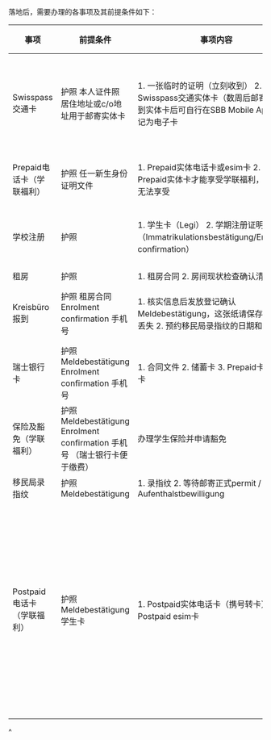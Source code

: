 落地后，需要办理的各事项及其前提条件如下：

| 事项                | 前提条件                                                                       | 事项内容                                                                                     | 推荐办理时间                                                                                                               |
| ----------------- | -------------------------------------------------------------------------- | ---------------------------------------------------------------------------------------- | -------------------------------------------------------------------------------------------------------------------- |
| Swisspass交通卡      | 护照&#xA;本人证件照&#xA;居住地址或c/o地址用于邮寄实体卡                                         | 1. 一张临时的证明（立刻收到）&#xA;2\. 一张Swisspass交通实体卡（数周后邮寄）&#xA;3\. 收到实体卡后可自行在SBB Mobile App上登记为电子卡 | 入境落地后可立刻办理，便于乘坐交通。否则每次出行都需要单独买票，费用很高                                                                                 |
| Prepaid电话卡（学联福利）  | 护照&#xA;任一新生身份证明文件                                                          | 1. Prepaid实体电话卡或esim卡&#xA;2\. 只有Prepaid实体卡才能享受学联福利，esim卡无法享受                             | 可根据落地时间提前在小程序预约办卡时间                                                                                                  |
| 学校注册              | 护照                                                                         | 1. 学生卡（Legi）&#xA;2\. 学期注册证明（Immatrikulationsbestätigung/Enrolment confirmation）          | 落地后尽快办理，请注意查看学校窗口的开放时间                                                                                               |
| 租房                | 护照                                                                         | 1. 租房合同&#xA;2\. 房间现状检查确认清单                                                               | 找到房后                                                                                                                 |
| Kreisbüro报到       | 护照&#xA;租房合同&#xA;Enrolment confirmation&#xA;手机号                             | 1. 核实信息后发放登记确认 Meldebestätigung，这张纸请保存好避免丢失&#xA;2\. 预约移民局录指纹的日期和时间                       | 拿到Enrolment confirmation和租房合同后                                                                                       |
| 瑞士银行卡             | 护照&#xA;Meldebestätigung&#xA;Enrolment confirmation&#xA;手机号                 | 1. 合同文件&#xA;2\. 储蓄卡&#xA;3\. Prepaid卡或信用卡                                                 | 完成学校注册+租房+Kreisbüro报到后                                                                                               |
| 保险及豁免（学联福利）       | 护照&#xA;Meldebestätigung&#xA;Enrolment confirmation&#xA;手机号&#xA;（瑞士银行卡便于缴费） | 办理学生保险并申请豁免                                                                              | 完成学校注册+租房+Kreisbüro报到后+（银行卡办理后）                                                                                      |
| 移民局录指纹            | 护照&#xA;Meldebestätigung                                                    | 1. 录指纹&#xA;2\. 等待邮寄正式permit / Aufenthalstbewilligung                                     | 严格遵守预约时间前往                                                                                                           |
| Postpaid电话卡（学联福利） | 护照&#xA;Meldebestätigung&#xA;学生卡                                            | 1. Postpaid实体电话卡（携号转卡）&#xA;2\. 或Postpaid esim卡                                           | 如果办理了Prepaid卡，最早在办理 Prepaid 30天后可携号转卡，30天内可以办Postpaid卡但无法使用原号码；&#xA;&#xA;或之前先用自己的流量支撑一段时间，在Kreisbüro报到后直接来办理Postpaid |

^
